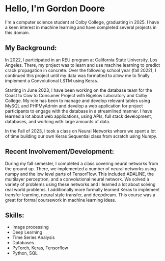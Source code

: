 # Hello, I'm Gordon Doore 

I'm a computer science student at Colby College, graduating in 2025. I have a keen interest in machine learning and have completed several projects in this domain.

## My Background:

In 2022, I participated in an REU program at California State University, Los Angeles. There, my project was to learn and use machine learning to predict crack propagation in concrete. Over the following school year (fall 2022), I continued this project until my data  was formatted to allow me to finally implement a Convolutional LSTM using Keras.

Starting in June 2023, I have been working on the database team for the Coast to Cow to Consumer Project with Bigelow Laboratory and Colby College. My role has been to manage and develop relevant tables using MySQL and PHPMyAdmin and develop a web application for project participants to engage with the database in a streamlined manner. I have learned a lot about web applications, using APIs, full stack development, databases, and working with large amounts of data.

In the Fall of 2023, I took a class on Neural Networks where we spent a lot of time building our own Keras Sequential class from scratch using Numpy.

## Recent Involvement/Development:

During my fall semester, I completed a class covering neural networks from the ground up.  There, we implemented a number of neural networks using numpy and the low level parts of TensorFlow.  This included ADALINE, the multilayer perceptron, and a convolutional neural network.  We solved a variety of problems using these networks and I learned a lot about solving real world problems. I additionally more formally learned Keras to implement transfer learning, neural style transfer, and deepdream. This course was a great for formal coursework in machine learning ideas.

## Skills: 

- Image processing
- Deep Learning
- Time Series Analysis
- Databases
- PyTorch, Keras, Tensorflow
- Python, SQL
